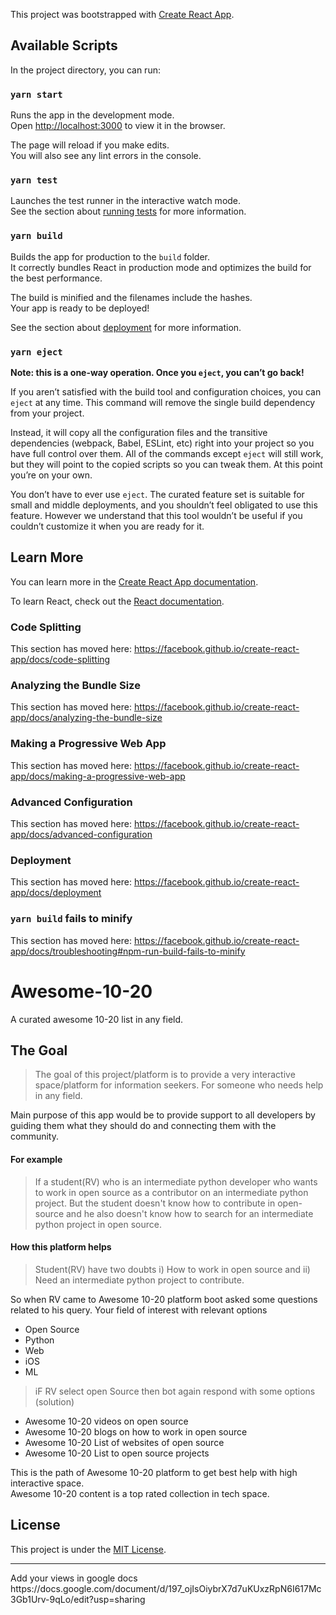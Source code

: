 This project was bootstrapped with [Create React App](https://github.com/facebook/create-react-app).

## Available Scripts

In the project directory, you can run:

### `yarn start`

Runs the app in the development mode.<br />
Open [http://localhost:3000](http://localhost:3000) to view it in the browser.

The page will reload if you make edits.<br />
You will also see any lint errors in the console.

### `yarn test`

Launches the test runner in the interactive watch mode.<br />
See the section about [running tests](https://facebook.github.io/create-react-app/docs/running-tests) for more information.

### `yarn build`

Builds the app for production to the `build` folder.<br />
It correctly bundles React in production mode and optimizes the build for the best performance.

The build is minified and the filenames include the hashes.<br />
Your app is ready to be deployed!

See the section about [deployment](https://facebook.github.io/create-react-app/docs/deployment) for more information.

### `yarn eject`

**Note: this is a one-way operation. Once you `eject`, you can’t go back!**

If you aren’t satisfied with the build tool and configuration choices, you can `eject` at any time. This command will remove the single build dependency from your project.

Instead, it will copy all the configuration files and the transitive dependencies (webpack, Babel, ESLint, etc) right into your project so you have full control over them. All of the commands except `eject` will still work, but they will point to the copied scripts so you can tweak them. At this point you’re on your own.

You don’t have to ever use `eject`. The curated feature set is suitable for small and middle deployments, and you shouldn’t feel obligated to use this feature. However we understand that this tool wouldn’t be useful if you couldn’t customize it when you are ready for it.

## Learn More

You can learn more in the [Create React App documentation](https://facebook.github.io/create-react-app/docs/getting-started).

To learn React, check out the [React documentation](https://reactjs.org/).

### Code Splitting

This section has moved here: https://facebook.github.io/create-react-app/docs/code-splitting

### Analyzing the Bundle Size

This section has moved here: https://facebook.github.io/create-react-app/docs/analyzing-the-bundle-size

### Making a Progressive Web App

This section has moved here: https://facebook.github.io/create-react-app/docs/making-a-progressive-web-app

### Advanced Configuration

This section has moved here: https://facebook.github.io/create-react-app/docs/advanced-configuration

### Deployment

This section has moved here: https://facebook.github.io/create-react-app/docs/deployment

### `yarn build` fails to minify

This section has moved here: https://facebook.github.io/create-react-app/docs/troubleshooting#npm-run-build-fails-to-minify


# Awesome-10-20
A curated awesome 10-20 list in any field.

## The Goal
> The goal of this project/platform is to provide a very interactive space/platform for information seekers. For someone who needs help in any field.

Main purpose of this app would be to provide support to all developers by guiding them what they should do and connecting them with the community.

#### For example
> If a student(RV) who is an intermediate python developer who wants to work in open source as a contributor on an intermediate python project. But the student doesn't know how to contribute in open-source and he also doesn't know how to search for an intermediate python project in open source.

#### How this platform helps
> Student(RV) have two doubts i) How to work in open source and ii) Need an intermediate python project to contribute.

So when RV came to Awesome 10-20 platform boot asked some questions related to his query.
Your field of interest with relevant options

- Open Source
- Python
- Web
- iOS
- ML

> iF RV select open Source then bot again respond with some options (solution)

- Awesome 10-20 videos on open source
- Awesome 10-20 blogs on how to work in open source
- Awesome 10-20 List of websites of open source
- Awesome 10-20 List to open source projects

This is the path of Awesome 10-20 platform to get best help with high interactive space.<br>
Awesome 10-20 content is a top rated collection in tech space.

## License

This project is under the [MIT License](LICENSE).

<hr>
Add your views in google docs https://docs.google.com/document/d/197_ojIsOiybrX7d7uKUxzRpN6I617Mc3Gb1Urv-9qLo/edit?usp=sharing

